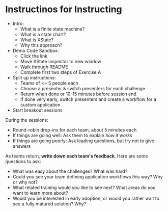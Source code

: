 # Instructinos for Instructing

- Intro:
  - What is a finite state machine?
  - What is a state chart?
  - What is XState?
  - Why this approach?
- Demo Code Sandbox:
  - Click the link
  - Move XState inspector to new window
  - Walk through README
  - Complete first two steps of Exercise A
- Split up instructions:
  - Teams of <= 5 people each
  - Choose a presenter & switch presenters for each challenge
  - Return when done or 10-15 minutes before session end
  - If done very early, switch presenters and create a workflow for a custom application
- Start breakout sessions

During the sessions:

- Round-robin drop-ins for each team, about 5 minutes each
- If things are going well: Ask them to explain _how it works_
- If things are going poorly: Ask leading questions, but try not to give answers

As teams return, **write down each team's feedback**. Here are some questions to ask:

- What was easy about the challenges? What was hard?
- Could you see your team defining application workflows this way? Why or why not?
- What related training would you like to see next? What areas do you want to learn more about?
- Would you be interested in early adoption, or would you rather wait to see a fully matured solution? Why?
